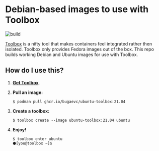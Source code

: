 # Debian-based images to use with Toolbox

![build](https://github.com/bugaevc/debian-toolbox/actions/workflows/main.yml/badge.svg)

[Toolbox](https://github.com/containers/toolbox) is a nifty tool that makes containers feel
integrated rather then isolated. Toolbox only provides Fedora images out of the box. This
repo builds working Debian and Ubuntu images for use with Toolbox.

## How do I use this?

1. [**Get Toolbox**](https://github.com/containers/toolbox/blob/main/README.md#installation).

2. **Pull an image:**
    ```
    $ podman pull ghcr.io/bugaevc/ubuntu-toolbox:21.04
    ```

3. **Create a toolbox:**
    ```
    $ toolbox create --image ubuntu-toolbox:21.04 ubuntu
    ```

4. **Enjoy!**
    ```
    $ toolbox enter ubuntu
    ⬢[you@toolbox ~]$ 
    ```
